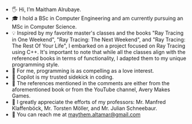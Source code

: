 - 🖐️ Hi, I’m Maitham Alrubaye.
- 🎓 I hold a BSc in Computer Engineering and am currently pursuing an MSc in Computer Science.
- 💡 Inspired by my favorite master's classes and the books "Ray Tracing in One Weekend", "Ray Tracing: The Next Weekend", and "Ray Tracing: The Rest Of Your Life", I embarked on a project focused on Ray Tracing using C++. It's important to note that while all the classes align with the referenced books in terms of functionality, I adapted them to my unique programming style.
- 💖 For me, programming is as compelling as a love interest.
- 🚀 Copilot is my trusted sidekick in coding.
- 📝 The references mentioned in the comments are either from the aforementioned book or from the YouTube channel, Avery Makes Games.
- 🙏 I greatly appreciate the efforts of my professors: Mr. Manfred Klaffenböck, Mr. Torsten Möller, and Mr. Julian Schneebaur.
- 💌 You can reach me at maythem.altamar@gmail.com